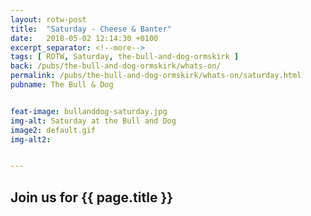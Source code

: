 ```yaml
---
layout: rotw-post
title:  "Saturday - Cheese & Banter"
date:   2018-05-02 12:14:30 +0100
excerpt_separator: <!--more-->
tags: [ ROTW, Saturday, the-bull-and-dog-ormskirk ]
back: /pubs/the-bull-and-dog-ormskirk/whats-on/
permalink: /pubs/the-bull-and-dog-ormskirk/whats-on/saturday.html
pubname: The Bull & Dog


feat-image: bullanddog-saturday.jpg
img-alt: Saturday at the Bull and Dog
image2: default.gif
img-alt2:


---
```


<h2>Join us for {{ page.title }}</h2>
